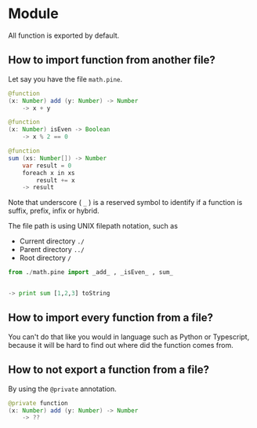 # Module
All function is exported by default.  
## How to import function from another file?
Let say you have the file `math.pine`.

```java
@function
(x: Number) add (y: Number) -> Number
    -> x + y

@function
(x: Number) isEven -> Boolean
    -> x % 2 == 0

@function
sum (xs: Number[]) -> Number
    var result = 0
    foreach x in xs
        result += x
    -> result
```

Note that underscore ( `_` ) is a reserved symbol to identify if a function is suffix, prefix, infix or hybrid.

The file path is using UNIX filepath notation, such as
- Current directory `./`  
- Parent directory `../`
- Root directory `/`
```python
from ./math.pine import _add_ , _isEven_ , sum_


-> print sum [1,2,3] toString

```


## How to import every function from a file?
You can't do that like you would in language such as Python or Typescript, because it will be hard to find out where did the function comes from. 

## How to not export a function from a file?
By using the `@private` annotation.
```java
@private function
(x: Number) add (y: Number) -> Number
    -> ??
```
